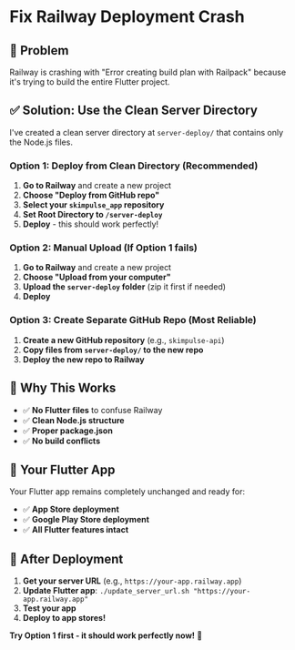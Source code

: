 # Fix Railway Deployment Crash

## 🚨 Problem
Railway is crashing with "Error creating build plan with Railpack" because it's trying to build the entire Flutter project.

## ✅ Solution: Use the Clean Server Directory

I've created a clean server directory at `server-deploy/` that contains only the Node.js files.

### **Option 1: Deploy from Clean Directory (Recommended)**

1. **Go to Railway** and create a new project
2. **Choose "Deploy from GitHub repo"**
3. **Select your `skimpulse_app` repository**
4. **Set Root Directory to `/server-deploy`**
5. **Deploy** - this should work perfectly!

### **Option 2: Manual Upload (If Option 1 fails)**

1. **Go to Railway** and create a new project
2. **Choose "Upload from your computer"**
3. **Upload the `server-deploy` folder** (zip it first if needed)
4. **Deploy**

### **Option 3: Create Separate GitHub Repo (Most Reliable)**

1. **Create a new GitHub repository** (e.g., `skimpulse-api`)
2. **Copy files from `server-deploy/` to the new repo**
3. **Deploy the new repo to Railway**

## 🎯 Why This Works

- ✅ **No Flutter files** to confuse Railway
- ✅ **Clean Node.js structure**
- ✅ **Proper package.json**
- ✅ **No build conflicts**

## 📱 Your Flutter App

Your Flutter app remains completely unchanged and ready for:
- ✅ **App Store deployment**
- ✅ **Google Play Store deployment**
- ✅ **All Flutter features intact**

## 🔧 After Deployment

1. **Get your server URL** (e.g., `https://your-app.railway.app`)
2. **Update Flutter app**: `./update_server_url.sh "https://your-app.railway.app"`
3. **Test your app**
4. **Deploy to app stores!**

**Try Option 1 first - it should work perfectly now!** 🚀
